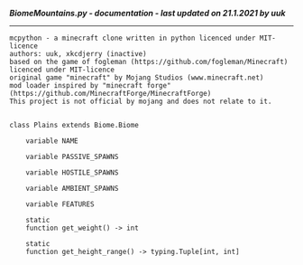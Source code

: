 ***BiomeMountains.py - documentation - last updated on 21.1.2021 by uuk***
___

    mcpython - a minecraft clone written in python licenced under MIT-licence
    authors: uuk, xkcdjerry (inactive)
    based on the game of fogleman (https://github.com/fogleman/Minecraft) licenced under MIT-licence
    original game "minecraft" by Mojang Studios (www.minecraft.net)
    mod loader inspired by "minecraft forge" (https://github.com/MinecraftForge/MinecraftForge)
    This project is not official by mojang and does not relate to it.


    class Plains extends Biome.Biome

        variable NAME

        variable PASSIVE_SPAWNS

        variable HOSTILE_SPAWNS

        variable AMBIENT_SPAWNS

        variable FEATURES

        static
        function get_weight() -> int

        static
        function get_height_range() -> typing.Tuple[int, int]